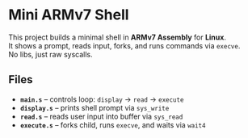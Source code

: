 # Mini ARMv7 Shell

This project builds a minimal shell in **ARMv7 Assembly** for **Linux**.  
It shows a prompt, reads input, forks, and runs commands via `execve`.  
No libs, just raw syscalls.

## Files
- **`main.s`** – controls loop: `display` → `read` → `execute`
- **`display.s`** – prints shell prompt via `sys_write`
- **`read.s`** – reads user input into buffer via `sys_read`
- **`execute.s`** – forks child, runs `execve`, and waits via `wait4`
